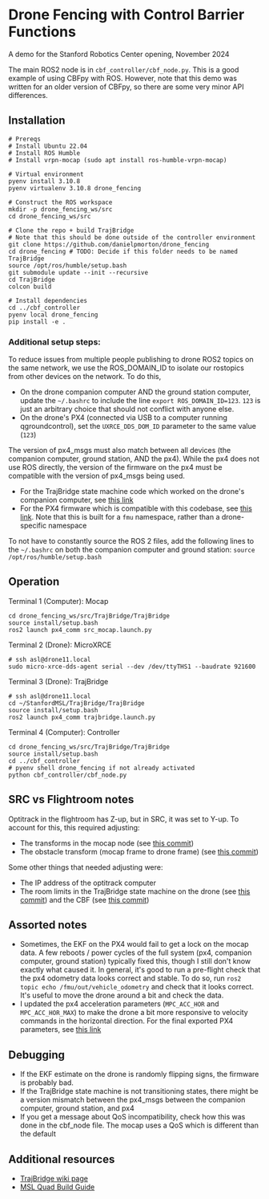 # Drone Fencing with Control Barrier Functions

A demo for the Stanford Robotics Center opening, November 2024

The main ROS2 node is in `cbf_controller/cbf_node.py`. This is a good example of using CBFpy with ROS. However, note that this demo was written for an older version of CBFpy, so there are some very minor API differences.

## Installation

```
# Prereqs
# Install Ubuntu 22.04
# Install ROS Humble
# Install vrpn-mocap (sudo apt install ros-humble-vrpn-mocap)

# Virtual environment
pyenv install 3.10.8
pyenv virtualenv 3.10.8 drone_fencing

# Construct the ROS workspace
mkdir -p drone_fencing_ws/src
cd drone_fencing_ws/src

# Clone the repo + build TrajBridge
# Note that this should be done outside of the controller environment
git clone https://github.com/danielpmorton/drone_fencing
cd drone_fencing # TODO: Decide if this folder needs to be named TrajBridge
source /opt/ros/humble/setup.bash
git submodule update --init --recursive
cd TrajBridge
colcon build

# Install dependencies
cd ../cbf_controller
pyenv local drone_fencing
pip install -e .
```

### Additional setup steps:

To reduce issues from multiple people publishing to drone ROS2 topics on the same network, we use the ROS_DOMAIN_ID to isolate our rostopics from other devices on the network. To do this,
- On the drone companion computer AND the ground station computer, update the `~/.bashrc` to include the line `export ROS_DOMAIN_ID=123`. `123` is just an arbitrary choice that should not conflict with anyone else. 
- On the drone's PX4 (connected via USB to a computer running qgroundcontrol), set the `UXRCE_DDS_DOM_ID` parameter to the same value (`123`)

The version of px4_msgs must also match between all devices (the companion computer, ground station, AND the px4). While the px4 does not use ROS directly, the version of the firmware on the px4 must be compatible with the version of px4_msgs being used. 
- For the TrajBridge state machine code which worked on the drone's companion computer, see [this link](https://github.com/danielpmorton/trajbridge_fencing)
- For the PX4 firmware which is compatible with this codebase, see [this link](https://drive.google.com/file/d/1fcM4B2ZX2NEXhMTd7MIiBsnSKaGJbeuI/view?usp=drive_link). Note that this is built for a `fmu` namespace, rather than a drone-specific namespace

To not have to constantly source the ROS 2 files, add the following lines to the `~/.bashrc` on both the companion computer and ground station: `source /opt/ros/humble/setup.bash` 


## Operation

Terminal 1 (Computer): Mocap
```
cd drone_fencing_ws/src/TrajBridge/TrajBridge
source install/setup.bash
ros2 launch px4_comm src_mocap.launch.py
```
Terminal 2 (Drone): MicroXRCE
```
# ssh asl@drone11.local
sudo micro-xrce-dds-agent serial --dev /dev/ttyTHS1 --baudrate 921600 
```
Terminal 3 (Drone): TrajBridge
```
# ssh asl@drone11.local
cd ~/StanfordMSL/TrajBridge/TrajBridge
source install/setup.bash
ros2 launch px4_comm trajbridge.launch.py
```
Terminal 4 (Computer): Controller
```
cd drone_fencing_ws/src/TrajBridge/TrajBridge
source install/setup.bash
cd ../cbf_controller
# pyenv shell drone_fencing if not already activated
python cbf_controller/cbf_node.py
```

## SRC vs Flightroom notes

Optitrack in the flightroom has Z-up, but in SRC, it was set to Y-up. To account for this, this required adjusting:
- The transforms in the mocap node (see [this commit](https://github.com/danielpmorton/drone_fencing/commit/a2faf303e8ff1dbb1ecb119dfbcb5b255214821c))
- The obstacle transform (mocap frame to drone frame) (see [this commit](https://github.com/danielpmorton/drone_fencing/commit/def7f226dd01ed4a1ef6fbec79e3b0fdfa348fff))

Some other things that needed adjusting were:
- The IP address of the optitrack computer
- The room limits in the TrajBridge state machine on the drone (see [this commit](https://github.com/danielpmorton/trajbridge_fencing/commit/dde5424490852301d6f67326d0eb744492c877c4)) and the CBF (see [this commit](https://github.com/danielpmorton/drone_fencing/commit/def7f226dd01ed4a1ef6fbec79e3b0fdfa348fff))

## Assorted notes

- Sometimes, the EKF on the PX4 would fail to get a lock on the mocap data. A few reboots / power cycles of the full system (px4, companion computer, ground station) typically fixed this, though I still don't know exactly what caused it. In general, it's good to run a pre-flight check that the px4 odometry data looks correct and stable. To do so, run `ros2 topic echo /fmu/out/vehicle_odometry` and check that it looks correct. It's useful to move the drone around a bit and check the data.
- I updated the px4 acceleration parameters (`MPC_ACC_HOR` and `MPC_ACC_HOR_MAX`) to make the drone a bit more responsive to velocity commands in the horizontal direction. For the final exported PX4 parameters, see [this link](https://drive.google.com/file/d/1av-afm3RLSJTzFyXxPk46MqBAAfgHmd-/view?usp=sharing)

## Debugging

- If the EKF estimate on the drone is randomly flipping signs, the firmware is probably bad.
- If the TrajBridge state machine is not transitioning states, there might be a version mismatch between the px4_msgs between the companion computer, ground station, and px4
- If you get a message about QoS incompatibility, check how this was done in the cbf_node file. The mocap uses a QoS which is different than the default

## Additional resources

- [TrajBridge wiki page](https://github.com/StanfordMSL/TrajBridge/wiki)
- [MSL Quad Build Guide](https://docs.google.com/presentation/d/1GplwG5dU9iBMCfxJVyR89wg4f9wwwXytaCo_LqSN5lc/edit?usp=sharing)